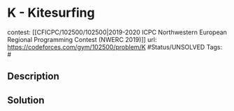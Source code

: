 # K - Kitesurfing

contest: [[CFICPC/102500/102500|2019-2020 ICPC Northwestern European Regional Programming Contest (NWERC 2019)]]
url: https://codeforces.com/gym/102500/problem/K
#Status/UNSOLVED
Tags: #

## Description

## Solution

